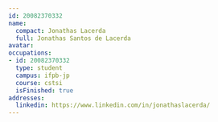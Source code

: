 ```yaml
---
id: 20082370332
name:
  compact: Jonathas Lacerda
  full: Jonathas Santos de Lacerda
avatar:
occupations:
- id: 20082370332
  type: student
  campus: ifpb-jp
  course: cstsi
  isFinished: true
addresses:
  linkedin: https://www.linkedin.com/in/jonathaslacerda/
---
```


